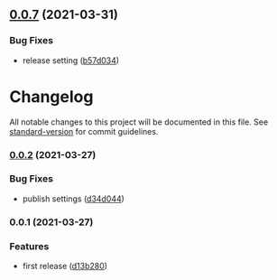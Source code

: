## [0.0.7](https://github.com/t4y3/libraries-boilerplate/compare/v0.0.6...v0.0.7) (2021-03-31)


### Bug Fixes

* release setting ([b57d034](https://github.com/t4y3/libraries-boilerplate/commit/b57d03486373ba06aa451404f4713a4e150bc309))

# Changelog

All notable changes to this project will be documented in this file. See [standard-version](https://github.com/conventional-changelog/standard-version) for commit guidelines.

### [0.0.2](https://github.com/t4y3/libraries-boilerplate/compare/v0.0.1...v0.0.2) (2021-03-27)


### Bug Fixes

* publish settings ([d34d044](https://github.com/t4y3/libraries-boilerplate/commit/d34d0440ef57cdb999258d68a6d0508bdef4046d))

### 0.0.1 (2021-03-27)


### Features

* first release ([d13b280](https://github.com/t4y3/libraries-boilerplate/commit/d13b2800db3ab9d28f5e686ead52c6ee56a3ff9a))
